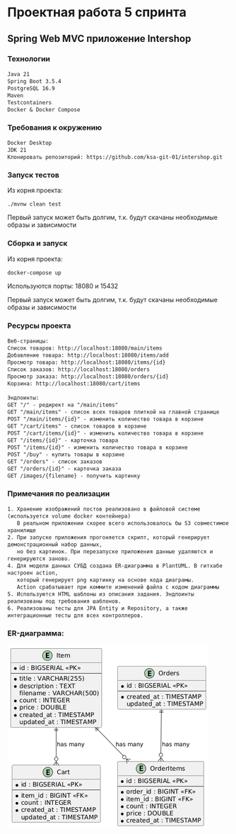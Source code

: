 # Проектная работа 5 спринта

## Spring Web MVC приложение Intershop

### Технологии

```
Java 21
Spring Boot 3.5.4
PostgreSQL 16.9
Maven
Testcontainers
Docker & Docker Compose
```

### Требования к окружению

```
Docker Desktop
JDK 21
Клонировать репозиторий: https://github.com/ksa-git-01/intershop.git
```

### Запуск тестов

Из корня проекта:

```
./mvnw clean test
```

Первый запуск может быть долгим, т.к. будут скачаны необходимые образы и зависимости

### Сборка и запуск

Из корня проекта:

```
docker-compose up
```

Используются порты: 18080 и 15432

Первый запуск может быть долгим, т.к. будут скачаны необходимые образы и зависимости

### Ресурсы проекта

```
Веб-страницы:
Список товаров: http://localhost:18080/main/items
Добавление товара: http://localhost:18080/items/add
Просмотр товара: http://localhost:18080/items/{id}
Список заказов: http://localhost:18080/orders
Просмотр заказа: http://localhost:18080/orders/{id}
Корзина: http://localhost:18080/cart/items

Эндпоинты:
GET "/" - редирект на "/main/items"
GET "/main/items" - список всех товаров плиткой на главной странице
POST "/main/items/{id}" - изменить количество товара в корзине
GET "/cart/items" - список товаров в корзине
POST "/cart/items/{id}" - изменить количество товара в корзине
GET "/items/{id}" - карточка товара
POST "/items/{id}" - изменить количество товара в корзине
POST "/buy" - купить товары в корзине
GET "/orders" - список заказов
GET "/orders/{id}" - карточка заказа
GET /images/{filename} - получить картинку

```

### Примечания по реализации

```
1. Хранение изображений постов реализовано в файловой системе (используется volume docker контейнера)
   В реальном приложении скорее всего использовалось бы S3 совместимое хранилище
2. При запуске приложения прогоняется скрипт, который генерирует демонстрационный набор данных,
   но без картинок. При перезапуске приложения данные удаляются и генерируются заново.
4. Для модели данных СУБД создана ER-диаграмма в PlantUML. В гитхабе настроен action,
   который генерирует png картинку на основе кода диаграмы.
   Action срабатывает при коммите изменений файла с кодом диаграммы
5. Используются HTML шаблоны из описания задания. Эндпоинты реализованы под требования шаблонов.
6. Реализованы тесты для JPA Entity и Repository, а также интеграционные тесты для всех контроллеров.
```

### ER-диаграмма:

![](/src/main/diagrams/generated/er-diagram.png)
